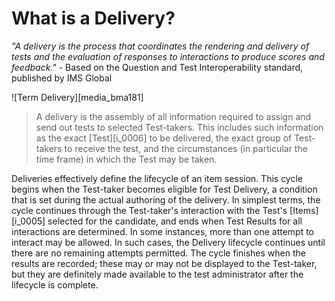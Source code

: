 # What is a Delivery?


*"A delivery is the process that coordinates the rendering and delivery of tests and the evaluation of responses to interactions to produce scores and feedback."* - Based on the Question and Test Interoperability standard, published by IMS Global

![Term Delivery][media_bma181]

>A delivery is the assembly of all information required to assign and send out tests to selected Test-takers. This includes such information as the exact [Test][i_0006] to be delivered, the exact group of Test-takers to receive the test, and the circumstances (in particular the time frame) in which the Test may be taken.

Deliveries effectively define the lifecycle of an item session. This cycle begins when the Test-taker becomes eligible for Test Delivery, a condition that is set during the actual authoring of the delivery. In simplest terms, the cycle continues through the Test-taker's interaction with the Test's [Items][i_0005] selected for the candidate, and ends when Test Results for all interactions are determined. In some instances, more than one attempt to interact may be allowed. In such cases, the Delivery lifecycle continues until there are no remaining attempts permitted. The cycle finishes when the results are recorded; these may or may not be displayed to the Test-taker, but they are definitely made available to the test administrator after the lifecycle is complete.
